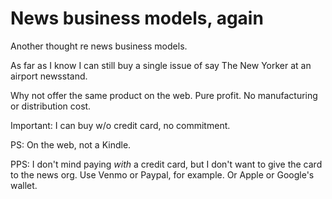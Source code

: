 # News business models, again
Another thought re news business models.

As far as I know I can still buy a single issue of say The New Yorker at an airport newsstand. 

Why not offer the same product on the web. Pure profit. No manufacturing or distribution cost. 

Important: I can buy w/o credit card, no commitment.

PS: On the web, not a Kindle.

PPS: I don't mind paying <i>with</i> a credit card, but I don't want to give the card to the news org.  Use Venmo or Paypal, for example. Or Apple or Google's wallet. 


